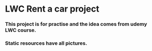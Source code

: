 # LWC Rent a car project

### This project is for practise and the idea comes from udemy LWC course.

### Static resources have all pictures.
